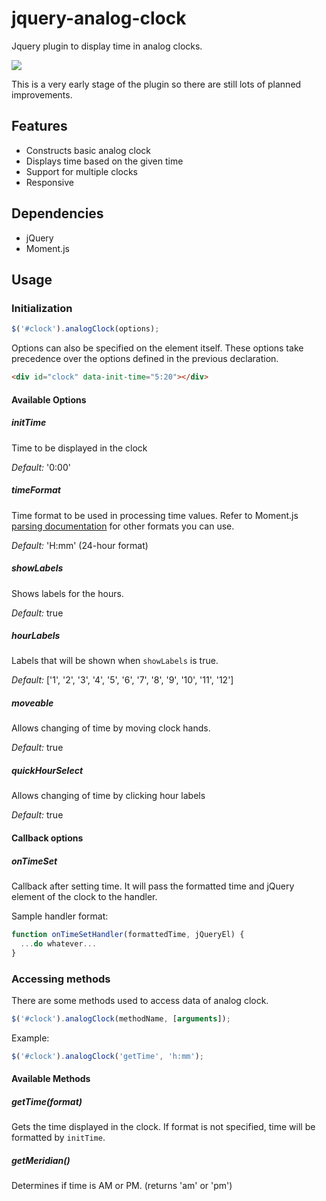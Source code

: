 # jquery-analog-clock

Jquery plugin to display time in analog clocks.

![](http://i.gyazo.com/ed19f082e9814e350395719ea1ee3dc6.png)

This is a very early stage of the plugin so there are still lots of planned improvements.

## Features

- Constructs basic analog clock
- Displays time based on the given time
- Support for multiple clocks
- Responsive

## Dependencies

- jQuery
- Moment.js

## Usage

### Initialization

```javascript
$('#clock').analogClock(options);
```

Options can also be specified on the element itself. These options take precedence over the options defined in the previous declaration.

```html
<div id="clock" data-init-time="5:20"></div>
```

#### Available Options

##### initTime

Time to be displayed in the clock

*Default:* '0:00'

##### timeFormat

Time format to be used in processing time values. Refer to Moment.js [parsing documentation](http://momentjs.com/docs/#/parsing/string-format/) for other formats you can use.

*Default:* 'H:mm' (24-hour format)

##### showLabels

Shows labels for the hours.

*Default:* true

##### hourLabels

Labels that will be shown when `showLabels` is true.

*Default:* ['1', '2', '3', '4', '5', '6', '7', '8', '9', '10', '11', '12']

##### moveable

Allows changing of time by moving clock hands.

*Default:* true

##### quickHourSelect

Allows changing of time by clicking hour labels

*Default:* true

#### Callback options

##### onTimeSet

Callback after setting time. It will pass the formatted time and jQuery element of the clock to the handler.

Sample handler format:

```javascript
function onTimeSetHandler(formattedTime, jQueryEl) {
  ...do whatever...
}
````

### Accessing methods

There are some methods used to access data of analog clock.

```javascript
$('#clock').analogClock(methodName, [arguments]);
```

Example:

```javascript
$('#clock').analogClock('getTime', 'h:mm');
```

#### Available Methods

##### getTime(format)

Gets the time displayed in the clock. If format is not specified, time will be formatted by `initTime`.

##### getMeridian()

Determines if time is AM or PM. (returns 'am' or 'pm')
